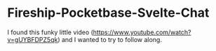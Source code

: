 # Fireship-Pocketbase-Svelte-Chat
I found this funky little video (https://www.youtube.com/watch?v=gUYBFDPZ5qk) and I wanted to try to follow along.
